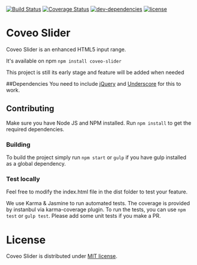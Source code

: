 [![Build Status](https://img.shields.io/travis/coveo/styleguide.svg?style=flat-square)](https://travis-ci.org/coveo/slider)
[![Coverage Status](https://coveralls.io/repos/coveo/slider/badge.svg?style=flat-square&branch=master&service=github)](https://coveralls.io/github/coveo/slider?branch=master)
[![dev-dependencies](https://img.shields.io/david/dev/coveo/styleguide.svg?style=flat-square)](https://github.com/coveo/slider/blob/master/package.json)
[![license](http://img.shields.io/badge/license-MIT-blue.svg?style=flat-square)](https://github.com/coveo/slider/blob/master/LICENSE)

# Coveo Slider
Coveo Slider is an enhanced HTML5 input range. 

It's available on npm `npm install coveo-slider`

This project is still its early stage and feature will be added when needed

##Dependencies
You need to include [jQuery](https://jquery.com/) and [Underscore](http://underscorejs.org/) for this to work.

## Contributing
Make sure you have Node JS and NPM installed.
Run `npm install` to get the required dependencies.

### Building
To build the project simply run `npm start` or `gulp` if you have gulp installed as a global dependency.

### Test locally
Feel free to modify the index.html file in the dist folder to test your feature.

We use Karma & Jasmine to run automated tests. The coverage is provided by instanbul via karma-coverage plugin.
To run the tests, you can use `npm test` or `gulp test`. Please add some unit tests if you make a PR.

# License
Coveo Slider is distributed under [MIT license](https://github.com/Coveo/slider/blob/master/LICENSE).
